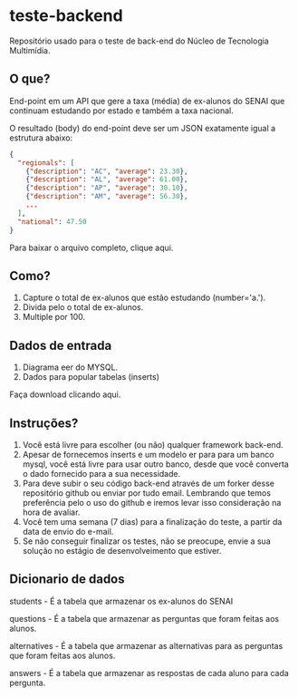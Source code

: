 # teste-backend
Repositório usado para o teste de back-end do Núcleo de Tecnologia Multimídia.

## O que?
End-point em um API que gere a taxa (média) de ex-alunos do SENAI que continuam estudando por estado e também a taxa nacional.

O resultado (body) do end-point deve ser um JSON exatamente igual a estrutura abaixo:
```json
{
  "regionals": [
    {"description": "AC", "average": 23.30},
    {"description": "AL", "average": 61.00},
    {"description": "AP", "average": 30.10},
    {"description": "AM", "average": 56.30},
    ...
  ],
  "national": 47.50
}
```

Para baixar o arquivo completo, clique aqui.

## Como?
1. Capture o total de ex-alunos que estão estudando (number='a.').
2. Divida pelo o total de ex-alunos.
3. Multiple por 100.

## Dados de entrada
1. Diagrama eer do MYSQL.
2. Dados para popular tabelas (inserts)

Faça download clicando aqui.

## Instruções?
1. Você está livre para escolher (ou não) qualquer framework back-end.
2. Apesar de fornecemos inserts e um modelo er para para um banco mysql, você está livre para usar outro banco, desde que você converta o dado fornecido para a sua necessidade.
2. Para deve subir o seu código back-end através de um forker desse repositório github ou enviar por tudo email. Lembrando que temos preferência pelo o uso do github e iremos levar isso consideração na hora de avaliar.
3. Você tem uma semana (7 dias) para a finalização do teste, a partir da data de envio do e-mail.
4. Se não conseguir finalizar os testes, não se preocupe, envie a sua solução no estágio de desenvolveimento que estiver.

## Dicionario de dados
students - É a tabela que armazenar os ex-alunos do SENAI

questions - É a tabela que armazenar as perguntas que foram feitas aos alunos.

alternatives - É a tabela que armazenar as alternativas para as perguntas que foram feitas aos alunos.

answers - É a tabela que armazenar as respostas de cada aluno para cada pergunta.
